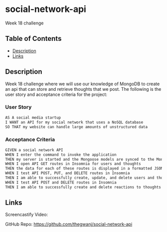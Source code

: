# social-network-api
Week 18 challenge
## Table of Contents
- [Description](#description)
- [Links](#links)

## Description 
Week 18 challenge where we will use our knowledge of MongoDB to create an api that can store and retrieve thoughts that we post. The following is the user story and acceptance criteria for the project:

### User Story

```md
AS A social media startup
I WANT an API for my social network that uses a NoSQL database
SO THAT my website can handle large amounts of unstructured data
```

### Acceptance Criteria

```md
GIVEN a social network API
WHEN I enter the command to invoke the application
THEN my server is started and the Mongoose models are synced to the MongoDB database
WHEN I open API GET routes in Insomnia for users and thoughts
THEN the data for each of these routes is displayed in a formatted JSON
WHEN I test API POST, PUT, and DELETE routes in Insomnia
THEN I am able to successfully create, update, and delete users and thoughts in my database
WHEN I test API POST and DELETE routes in Insomnia
THEN I am able to successfully create and delete reactions to thoughts and add and remove friends to a user’s friend list
```

## Links
Screencastify Video: 

GitHub Repo: https://github.com/thegwanj/social-network-api
